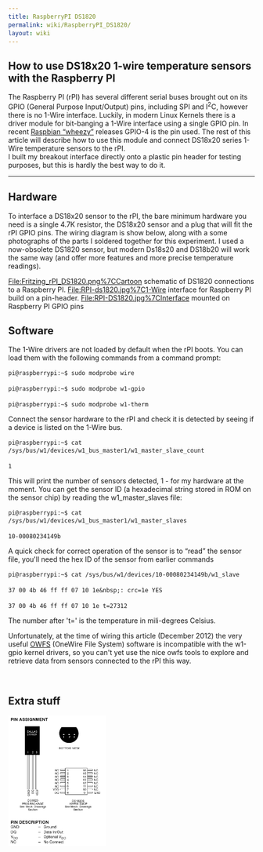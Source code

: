 ```yaml
---
title: RaspberryPI DS1820
permalink: wiki/RaspberryPI_DS1820/
layout: wiki
---
```


How to use DS18x20 1-wire temperature sensors with the Raspberry PI
-------------------------------------------------------------------

The Raspberry PI (rPI) has several different serial buses brought out on
its GPIO (General Purpose Input/Output) pins, including SPI and
I<sup>2</sup>C, however there is no 1-Wire interface. Luckily, in modern
Linux Kernels there is a driver module for bit-banging a 1-Wire
interface using a single GPIO pin. In recent [Raspbian
“wheezy”](http://www.raspbian.org/) releases GPIO-4 is the pin used. The
rest of this article will describe how to use this module and connect
DS18x20 series 1-Wire temperature sensors to the rPI.  
I built my breakout interface directly onto a plastic pin header for
testing purposes, but this is hardly the best way to do it.  

------------------------------------------------------------------------

Hardware
--------

  
To interface a DS18x20 sensor to the rPI, the bare minimum hardware you
need is a single 4.7K resistor, the DS18x20 sensor and a plug that will
fit the rPI GPIO pins. The wiring diagram is show below, along with a
some photographs of the parts I soldered together for this experiment. I
used a now-obsolete DS1820 sensor, but modern Ds18s20 and DS18b20 will
work the same way (and offer more features and more precise temperature
readings).

<File:Fritzing_rPI_DS1820.png%7CCartoon> schematic of DS1820 connections
to a Raspberry PI. <File:RPI-ds1820.jpg%7C1-Wire> interface for
Raspberry PI build on a pin-header. <File:RPI-DS1820.jpg%7CInterface>
mounted on Raspberry PI GPIO pins

Software
--------

The 1-Wire drivers are not loaded by default when the rPI boots. You can
load them with the following commands from a command prompt:  

    pi@raspberrypi:~$ sudo modprobe wire

    pi@raspberrypi:~$ sudo modprobe w1-gpio

    pi@raspberrypi:~$ sudo modprobe w1-therm 

Connect the sensor hardware to the rPI and check it is detected by
seeing if a device is listed on the 1-Wire bus.

    pi@raspberrypi:~$ cat /sys/bus/w1/devices/w1_bus_master1/w1_master_slave_count

    1 

This will print the number of sensors detected, 1 - for my hardware at
the moment. You can get the sensor ID (a hexadecimal string stored in
ROM on the sensor chip) by reading the w1\_master\_slaves file:

    pi@raspberrypi:~$ cat /sys/bus/w1/devices/w1_bus_master1/w1_master_slaves

    10-00080234149b 

A quick check for correct operation of the sensor is to “read” the
sensor file, you'll need the hex ID of the sensor from earlier commands

    pi@raspberrypi:~$ cat /sys/bus/w1/devices/10-00080234149b/w1_slave

    37 00 4b 46 ff ff 07 10 1e&nbsp;: crc=1e YES

    37 00 4b 46 ff ff 07 10 1e t=27312 

The number after 't=' is the temperature in mili-degrees Celsius.

Unfortunately, at the time of wiring this article (December 2012) the
very useful [OWFS](http://owfs.org/) (OneWire File System) software is
incompatible with the w1-gpio kernel drivers, so you can't yet use the
nice owfs tools to explore and retrieve data from sensors connected to
the rPI this way.

 

Extra stuff
-----------

<img src="DS1820.png" title="DS1820 / DS18s20 / DS18b20 pinouts" alt="DS1820 / DS18s20 / DS18b20 pinouts" width="200" />
